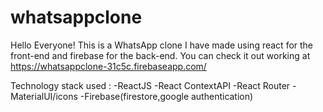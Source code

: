 # whatsappclone
Hello Everyone! This is a WhatsApp clone I have made using react for the front-end and firebase for the back-end.
You can check it out working at https://whatsappclone-31c5c.firebaseapp.com/

Technology stack used :
-ReactJS
-React ContextAPI
-React Router
-MaterialUI/icons
-Firebase(firestore,google authentication)
